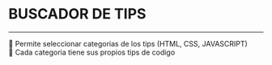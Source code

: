 # BUSCADOR DE TIPS
---
🐋 Permite seleccionar categorias de los tips (HTML, CSS, JAVASCRIPT)  
🐋 Cada categoria tiene sus propios tips de codigo  
